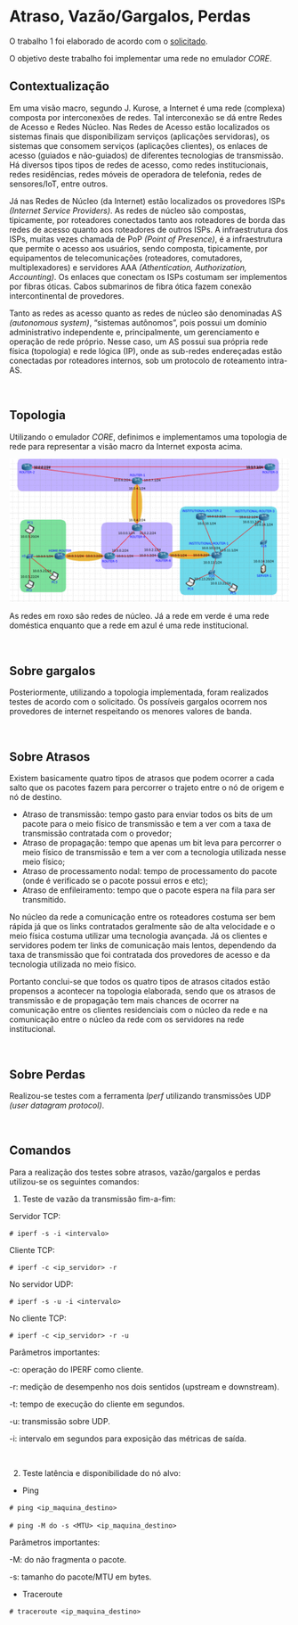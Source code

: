# Atraso, Vazão/Gargalos, Perdas

O trabalho 1 foi elaborado de acordo com o [solicitado](https://github.com/fernandabucheri/redes-de-computadores/blob/master/Trabalho%201/trab_1_2021.pdf).

O objetivo deste trabalho foi implementar uma rede no emulador _CORE_.

## Contextualização
Em uma visão macro, segundo J. Kurose, a Internet é uma rede (complexa) composta por interconexões de
redes. Tal interconexão se dá entre Redes de Acesso e Redes Núcleo. Nas Redes de Acesso estão localizados
os sistemas finais que disponibilizam serviços (aplicações servidoras), os sistemas que consomem serviços
(aplicações clientes), os enlaces de acesso (guiados e não-guiados) de diferentes tecnologias de transmissão.
Há diversos tipos tipos de redes de acesso, como redes institucionais, redes residências, redes móveis de
operadora de telefonia, redes de sensores/IoT, entre outros.

Já nas Redes de Núcleo (da Internet) estão localizados os provedores ISPs _(Internet Service Providers)_. As
redes de núcleo são compostas, tipicamente, por roteadores conectados tanto aos roteadores de borda das
redes de acesso quanto aos roteadores de outros ISPs. A infraestrutura dos ISPs, muitas vezes chamada de
PoP _(Point of Presence)_, é a infraestrutura que permite o acesso aos usuários, sendo composta, tipicamente,
por equipamentos de telecomunicações (roteadores, comutadores, multiplexadores) e servidores AAA
_(Athentication, Authorization, Accounting)_. Os enlaces que conectam os ISPs costumam ser implementos por
fibras óticas. Cabos submarinos de fibra ótica fazem conexão intercontinental de provedores.

Tanto as redes as acesso quanto as redes de núcleo são denominadas AS _(autonomous system)_, “sistemas
autônomos”, pois possui um domínio administrativo independente e, principalmente, um gerenciamento e
operação de rede próprio. Nesse caso, um AS possui sua própria rede física (topologia) e rede lógica (IP),
onde as sub-redes endereçadas estão conectadas por roteadores internos, sob um protocolo de roteamento
intra-AS.

<br>

## Topologia 
Utilizando o emulador _CORE_, definimos e implementamos uma topologia de rede para representar a visão macro da Internet exposta acima.

![Topologia](Topologia.png)

As redes em roxo são redes de núcleo. Já a rede em verde é uma rede doméstica enquanto que a rede em azul é uma rede institucional. 

<br> 

## Sobre gargalos 

Posteriormente, utilizando a topologia implementada, foram realizados testes de acordo com o solicitado. Os possíveis gargalos ocorrem nos provedores de internet respeitando os menores valores de banda. 

<br>

## Sobre Atrasos

Existem basicamente quatro tipos de atrasos que podem ocorrer a cada salto que os pacotes fazem para percorrer o trajeto entre o nó de origem e nó de destino. 
* Atraso de transmissão: tempo gasto para enviar todos os bits de um pacote para o meio físico de transmissão e tem a ver com a taxa de transmissão contratada com o provedor;
* Atraso de propagação: tempo que apenas um bit leva para percorrer o meio físico de transmissão e tem a ver com a tecnologia utilizada nesse meio físico;
* Atraso de processamento nodal: tempo de processamento do pacote (onde é verificado se o pacote possui erros e etc);
* Atraso de enfileiramento: tempo que o pacote espera na fila para ser transmitido.

No núcleo da rede a comunicação entre os roteadores costuma ser bem rápida já que os links contratados geralmente são de alta velocidade e o meio física costuma utilizar uma tecnologia avançada. Já os clientes e servidores podem ter links de comunicação mais lentos, dependendo da taxa de transmissão que foi contratada dos provedores de acesso e da tecnologia utilizada no meio físico. 

Portanto conclui-se que todos os quatro tipos de atrasos citados estão propensos a acontecer na topologia elaborada, sendo que os atrasos de transmissão e de propagação tem mais chances de ocorrer na comunicação entre os clientes residenciais com o núcleo da rede e na comunicação entre o núcleo da rede com os servidores na rede institucional.

<br>

## Sobre Perdas

Realizou-se testes com a ferramenta _Iperf_ utilizando transmissões UDP _(user datagram protocol)_.

<br>

## Comandos 

Para a realização dos testes sobre atrasos, vazão/gargalos e perdas utilizou-se os seguintes comandos: 

1) Teste de vazão da transmissão fim-a-fim:

Servidor TCP:
```
# iperf -s -i <intervalo>
```
Cliente TCP:
```
# iperf -c <ip_servidor> -r
```
No servidor UDP:
```
# iperf -s -u -i <intervalo>
```
No cliente TCP:
```
# iperf -c <ip_servidor> -r -u
```
Parâmetros importantes:

-c: operação do IPERF como cliente.

-r: medição de desempenho nos dois sentidos (upstream e downstream).

-t: tempo de execução do cliente em segundos.

-u: transmissão sobre UDP.

-i: intervalo em segundos para exposição das métricas de saída.

<br>

2) Teste latência e disponibilidade do nó alvo:

* Ping
```
# ping <ip_maquina_destino>

# ping -M do -s <MTU> <ip_maquina_destino>
```
Parâmetros importantes:

-M: do não fragmenta o pacote.

-s: tamanho do pacote/MTU em bytes.

* Traceroute
```
# traceroute <ip_maquina_destino>
```